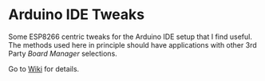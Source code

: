 # Arduino IDE Tweaks
Some ESP8266 centric tweaks for the Arduino IDE setup that I find useful. The methods used here in principle should have applications with other 3rd Party *Board Manager* selections.


Go to [Wiki](https://github.com/mhightower83/Arduino-IDE-Tweaks/wiki) for details.
